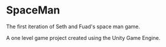 # SpaceMan
The first iteration of Seth and Fuad's space man game.

A one level game project created using the Unity Game Engine. 

